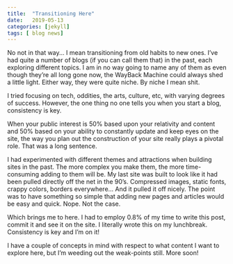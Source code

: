 ```yaml
---
title:  "Transitioning Here"
date:   2019-05-13
categories: [jekyll]
tags: [ blog news]
---
```


No not in that way... I mean transitioning from old habits to new ones. I’ve had quite a number of blogs (if you can call them that) in the past, each exploring different topics. I am in no way going to name any of them as even though they’re all long gone now, the WayBack Machine could always shed a little light. Either way, they were quite niche. By niche I mean shit.

I tried focusing on tech, oddities, the arts, culture, etc, with varying degrees of success. However, the one thing no one tells you when you start a blog, consistency is key. 

When your public interest is 50% based upon your relativity and content and 50% based on your ability to constantly update and keep eyes on the site, the way you plan out the construction of your site really plays a pivotal role. That was a long sentence. 

I had experimented with different themes and attractions when building sites in the past. The more complex you make them, the more time-consuming adding to them will be. My last site was built to look like it had been pulled directly off the net in the 90’s. Compressed images, static fonts, crappy colors, borders everywhere… And it pulled it off nicely. The point was to have something so simple that adding new pages and articles would be easy and quick. Nope. Not the case.

Which brings me to here. I had to employ 0.8% of my time to write this post, commit it and see it on the site. I literally wrote this on my lunchbreak. Consistency is key and I’m on it!

I have a couple of concepts in mind with respect to what content I want to explore here, but I’m weeding out the weak-points still. More soon!

